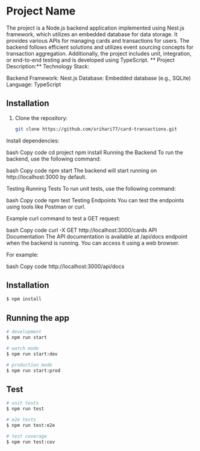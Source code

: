 # Project Name


The project is a Node.js backend application implemented using Nest.js framework, which utilizes an embedded database for data storage. It provides various APIs for managing cards and transactions for users. The backend follows efficient solutions and utilizes event sourcing concepts for transaction aggregation. Additionally, the project includes unit, integration, or end-to-end testing and is developed using TypeScript.
**
Project Description:**
Technology Stack:

Backend Framework: Nest.js
Database: Embedded database (e.g., SQLite)
Language: TypeScript

## Installation

1. Clone the repository:

   ```bash
   git clone https://github.com/srihari77/card-transactions.git
Install dependencies:

bash
Copy code
cd project
npm install
Running the Backend
To run the backend, use the following command:

bash
Copy code
npm start
The backend will start running on http://localhost:3000 by default.

Testing
Running Tests
To run unit tests, use the following command:

bash
Copy code
npm test
Testing Endpoints
You can test the endpoints using tools like Postman or curl.

Example curl command to test a GET request:

bash
Copy code
curl -X GET http://localhost:3000/cards
API Documentation
The API documentation is available at /api/docs endpoint when the backend is running. You can access it using a web browser.

For example:

bash
Copy code
http://localhost:3000/api/docs

## Installation

```bash
$ npm install
```

## Running the app

```bash
# development
$ npm run start

# watch mode
$ npm run start:dev

# production mode
$ npm run start:prod
```

## Test

```bash
# unit tests
$ npm run test

# e2e tests
$ npm run test:e2e

# test coverage
$ npm run test:cov
```
